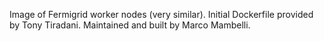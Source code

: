 <!--
SPDX-FileCopyrightText: 2020 Fermi Research Alliance, LLC
SPDX-License-Identifier: Apache-2.0
-->

Image of Fermigrid worker nodes (very similar).
Initial Dockerfile provided by Tony Tiradani.
Maintained and built by Marco Mambelli.
